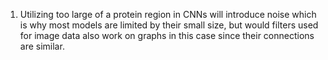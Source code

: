 1. Utilizing too large of a protein region in CNNs will introduce noise which is why most models are limited by their small size, but would filters used for image data also work on graphs in this case since their connections are similar.
